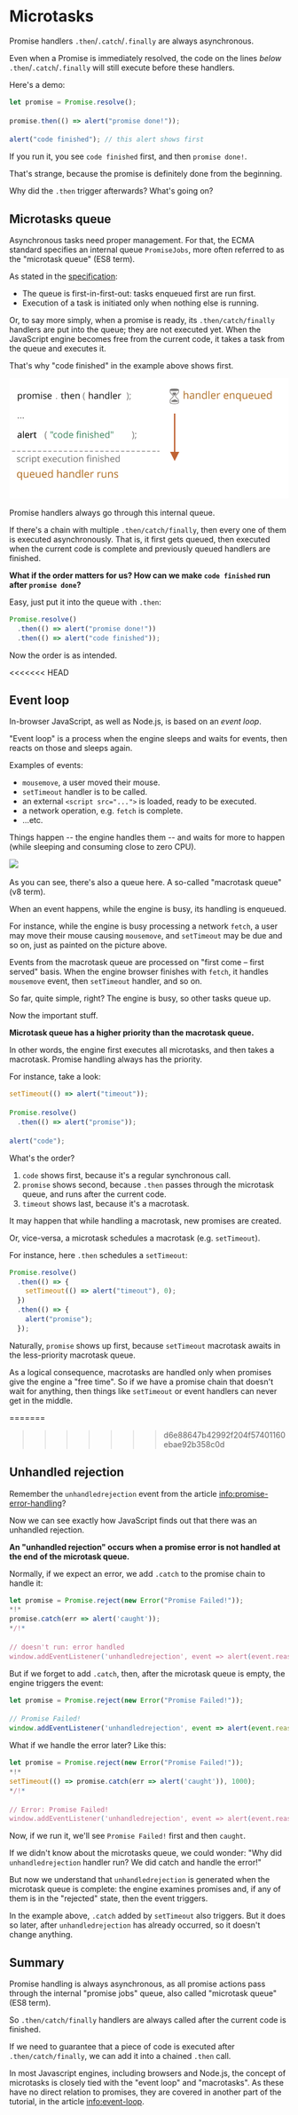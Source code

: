 
# Microtasks

Promise handlers `.then`/`.catch`/`.finally` are always asynchronous.

Even when a Promise is immediately resolved, the code on the lines *below* `.then`/`.catch`/`.finally` will still execute before these handlers.

Here's a demo:

```js run
let promise = Promise.resolve();

promise.then(() => alert("promise done!"));

alert("code finished"); // this alert shows first
```

If you run it, you see `code finished` first, and then `promise done!`.

That's strange, because the promise is definitely done from the beginning.

Why did the `.then` trigger afterwards? What's going on?

## Microtasks queue

Asynchronous tasks need proper management. For that, the ECMA standard specifies an internal queue `PromiseJobs`, more often referred to as the "microtask queue" (ES8 term).

As stated in the [specification](https://tc39.github.io/ecma262/#sec-jobs-and-job-queues):

- The queue is first-in-first-out: tasks enqueued first are run first.
- Execution of a task is initiated only when nothing else is running.

Or, to say more simply, when a promise is ready, its `.then/catch/finally` handlers are put into the queue; they are not executed yet. When the JavaScript engine becomes free from the current code, it takes a task from the queue and executes it.

That's why "code finished" in the example above shows first.

![](promiseQueue.svg)

Promise handlers always go through this internal queue.

If there's a chain with multiple `.then/catch/finally`, then every one of them is executed asynchronously. That is, it first gets queued, then executed when the current code is complete and previously queued handlers are finished.

**What if the order matters for us? How can we make `code finished` run after `promise done`?**

Easy, just put it into the queue with `.then`:

```js run
Promise.resolve()
  .then(() => alert("promise done!"))
  .then(() => alert("code finished"));
```

Now the order is as intended.

<<<<<<< HEAD
## Event loop

In-browser JavaScript, as well as Node.js, is based on an *event loop*.

"Event loop" is a process when the engine sleeps and waits for events, then reacts on those and sleeps again.

Examples of events:
- `mousemove`, a user moved their mouse.
- `setTimeout` handler is to be called.
- an external `<script src="...">` is loaded, ready to be executed.
- a network operation, e.g. `fetch` is complete.
- ...etc.

Things happen -- the engine handles them -- and waits for more to happen (while sleeping and consuming close to zero CPU).

![](eventLoop.svg)

As you can see, there's also a queue here. A so-called "macrotask queue" (v8 term).

When an event happens, while the engine is busy, its handling is enqueued.

For instance, while the engine is busy processing a network `fetch`, a user may move their mouse causing `mousemove`, and `setTimeout` may be due and so on, just as painted on the picture above.

Events from the macrotask queue are processed on "first come – first served" basis. When the engine browser finishes with `fetch`, it handles `mousemove` event, then `setTimeout` handler, and so on.

So far, quite simple, right? The engine is busy, so other tasks queue up.

Now the important stuff.

**Microtask queue has a higher priority than the macrotask queue.**

In other words, the engine first executes all microtasks, and then takes a macrotask. Promise handling always has the priority.

For instance, take a look:

```js run
setTimeout(() => alert("timeout"));

Promise.resolve()
  .then(() => alert("promise"));

alert("code");
```

What's the order?

1. `code` shows first, because it's a regular synchronous call.
2. `promise` shows second, because `.then` passes through the microtask queue, and runs after the current code.
3. `timeout` shows last, because it's a macrotask.

It may happen that while handling a macrotask, new promises are created.

Or, vice-versa, a microtask schedules a macrotask (e.g. `setTimeout`).

For instance, here `.then` schedules a `setTimeout`:

```js run
Promise.resolve()
  .then(() => {
    setTimeout(() => alert("timeout"), 0);
  })
  .then(() => {
    alert("promise");
  });
```

Naturally, `promise` shows up first, because `setTimeout` macrotask awaits in the less-priority macrotask queue.

As a logical consequence, macrotasks are handled only when promises give the engine a "free time". So if we have a promise chain that doesn't wait for anything, then things like `setTimeout` or event handlers can never get in the middle.


=======
>>>>>>> d6e88647b42992f204f57401160ebae92b358c0d
## Unhandled rejection

Remember the `unhandledrejection` event from the article <info:promise-error-handling>?

Now we can see exactly how JavaScript finds out that there was an unhandled rejection.

**An "unhandled rejection" occurs when a promise error is not handled at the end of the microtask queue.**

Normally, if we expect an error, we add `.catch` to the promise chain to handle it:

```js run
let promise = Promise.reject(new Error("Promise Failed!"));
*!*
promise.catch(err => alert('caught'));
*/!*

// doesn't run: error handled
window.addEventListener('unhandledrejection', event => alert(event.reason));
```

But if we forget to add `.catch`, then, after the microtask queue is empty, the engine triggers the event:

```js run
let promise = Promise.reject(new Error("Promise Failed!"));

// Promise Failed!
window.addEventListener('unhandledrejection', event => alert(event.reason));
```

What if we handle the error later? Like this:

```js run
let promise = Promise.reject(new Error("Promise Failed!"));
*!*
setTimeout(() => promise.catch(err => alert('caught')), 1000);
*/!*

// Error: Promise Failed!
window.addEventListener('unhandledrejection', event => alert(event.reason));
```

Now, if we run it, we'll see `Promise Failed!` first and then `caught`.

If we didn't know about the microtasks queue, we could wonder: "Why did `unhandledrejection` handler run? We did catch and handle the error!"

But now we understand that `unhandledrejection` is generated when the microtask queue is complete: the engine examines promises and, if any of them is in the "rejected" state, then the event triggers.

In the example above, `.catch` added by `setTimeout` also triggers. But it does so later, after `unhandledrejection` has already occurred, so it doesn't change anything.

## Summary

Promise handling is always asynchronous, as all promise actions pass through the internal "promise jobs" queue, also called "microtask queue" (ES8 term).

So `.then/catch/finally` handlers are always called after the current code is finished.

If we need to guarantee that a piece of code is executed after `.then/catch/finally`, we can add it into a chained `.then` call.

In most Javascript engines, including browsers and Node.js, the concept of microtasks is closely tied with the "event loop" and "macrotasks". As these have no direct relation to promises, they are covered in another part of the tutorial, in the article <info:event-loop>.
